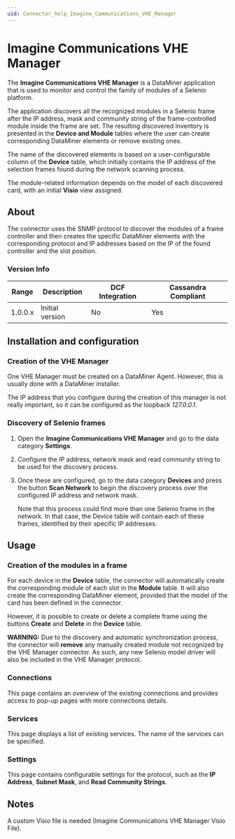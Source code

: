 ```yaml
---
uid: Connector_help_Imagine_Communications_VHE_Manager
---
```


# Imagine Communications VHE Manager

The **Imagine Communications VHE Manager** is a DataMiner application that is used to monitor and control the family of modules of a Selenio platform.

The application discovers all the recognized modules in a Selenio frame after the IP address, mask and community string of the frame-controlled module inside the frame are set. The resulting discovered inventory is presented in the **Device and Module** tables where the user can create corresponding DataMiner elements or remove existing ones.

The name of the discovered elements is based on a user-configurable column of the **Device** table, which initially contains the IP address of the selection frames found during the network scanning process.

The module-related information depends on the model of each discovered card, with an initial **Visio** view assigned.

## About

The connector uses the SNMP protocol to discover the modules of a frame controller and then creates the specific DataMiner elements with the corresponding protocol and IP addresses based on the IP of the found controller and the slot position.

### Version Info

| Range | Description | DCF Integration | Cassandra Compliant |
|------------------|-----------------|---------------------|-------------------------|
| 1.0.0.x          | Initial version | No                  | Yes                     |

## Installation and configuration

### Creation of the VHE Manager

One VHE Manager must be created on a DataMiner Agent. However, this is usually done with a DataMiner installer.

The IP address that you configure during the creation of this manager is not really important, so it can be configured as the loopback *127.0.0.1*.

### Discovery of Selenio frames

1. Open the **Imagine Communications VHE Manager** and go to the data category **Settings**.

1. Configure the IP address, network mask and read community string to be used for the discovery process.

1. Once these are configured, go to the data category **Devices** and press the button **Scan Network** to begin the discovery process over the configured IP address and network mask.

   Note that this process could find more than one Selenio frame in the network. In that case, the Device table will contain each of these frames, identified by their specific IP addresses.

## Usage

### Creation of the modules in a frame

For each device in the **Device** table, the connector will automatically create the corresponding module of each slot in the **Module** table. It will also create the corresponding DataMiner element, provided that the model of the card has been defined in the connector.

However, it is possible to create or delete a complete frame using the buttons **Create** and **Delete** in the **Device** table.

**WARNING:** Due to the discovery and automatic synchronization process, the connector will **remove** any manually created module not recognized by the VHE Manager connector. As such, any new Selenio model driver will also be included in the VHE Manager protocol.

### Connections

This page contains an overview of the existing connections and provides access to pop-up pages with more connections details.

### Services

This page displays a list of existing services. The name of the services can be specified.

### Settings

This page contains configurable settings for the protocol, such as the **IP Address**, **Subnet Mask**, and **Read Community Strings**.

## Notes

A custom Visio file is needed (Imagine Communications VHE Manager Visio File).
